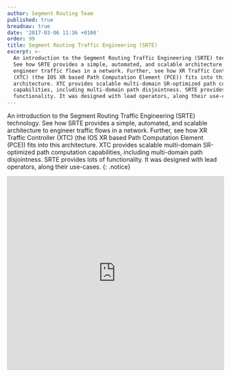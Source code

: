 ```yaml
---
author: Segment Routing Team
published: true
breadnav: true
date: '2017-03-06 11:36 +0100'
order: 99
title: Segment Routing Traffic Engineering (SRTE)
excerpt: >-
  An introduction to the Segment Routing Traffic Engineering (SRTE) technology.
  See how SRTE provides a simple, automated, and scalable architecture to
  engineer traffic flows in a network. Further, see how XR Traffic Controller
  (XTC) (the IOS XR based Path Computation Element (PCE)) fits into this
  architecture. XTC provides scalable multi-domain SR-optimized path computation
  capabilities, including multi-domain path disjointness. SRTE provides lots of
  functionality. It was designed with lead operators, along their use-cases.
---
```

An introduction to the Segment Routing Traffic Engineering (SRTE) technology. See how SRTE provides a simple, automated, and scalable architecture to engineer traffic flows in a network. Further, see how XR Traffic Controller (XTC) (the IOS XR based Path Computation Element (PCE)) fits into this architecture. XTC provides scalable multi-domain SR-optimized path computation capabilities, including multi-domain path disjointness.
SRTE provides lots of functionality. It was designed with lead operators, along their use-cases.
{: .notice}  

<iframe src="https://app.box.com/embed/preview/lps64v4wh3cvupbn2ge5o6bbuvlpz1ps?theme=dark" width="800" height="450" frameborder="0" marginwidth="0" marginheight="0" scrolling="no" style="border:1px solid #CCC; border-width:1px; margin-bottom:5px; max-width: 100%;" allowfullscreen webkitallowfullscreen msallowfullscreen></iframe>